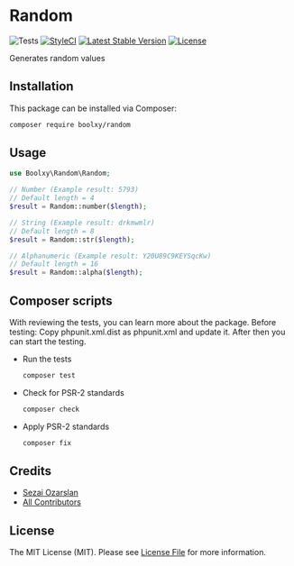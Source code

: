 # Random

![Tests](https://github.com/boolxy/random/workflows/Tests/badge.svg?branch=master)
[![StyleCI](https://github.styleci.io/repos/330243715/shield?branch=main)](https://github.styleci.io/repos/330243715?branch=main)
[![Latest Stable Version](https://poser.pugx.org/boolxy/random/v/stable?format=flat)](https://packagist.org/packages/boolxy/random)
[![License](https://poser.pugx.org/boolxy/random/license?format=flat)](https://packagist.org/packages/boolxy/random)

Generates random values

## Installation

This package can be installed via Composer:

```bash
composer require boolxy/random
```

## Usage

```php
use Boolxy\Random\Random;
```

```php
// Number (Example result: 5793)
// Default length = 4
$result = Random::number($length);

// String (Example result: drkmwmlr)
// Default length = 8
$result = Random::str($length);

// Alphanumeric (Example result: Y20U89C9KEYSqcKw)
// Default length = 16
$result = Random::alpha($length);
```

## Composer scripts

With reviewing the tests, you can learn more about the package.
Before testing: Copy phpunit.xml.dist as phpunit.xml and update it. After then you can start the testing.

- Run the tests

  ```bash
  composer test
  ```

- Check for PSR-2 standards

  ```bash
  composer check
  ```

- Apply PSR-2 standards
  ```bash
  composer fix
  ```

## Credits

- [Sezai Ozarslan](https://github.com/sezaiozarslan)
- [All Contributors](https://github.com/boolxy/random/graphs/contributors)

## License

The MIT License (MIT).
Please see [License File](https://github.com/boolxy/random/blob/master/LICENSE.md) for more information.